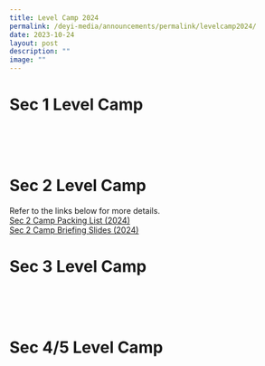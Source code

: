```yaml
---
title: Level Camp 2024
permalink: /deyi-media/announcements/permalink/levelcamp2024/
date: 2023-10-24
layout: post
description: ""
image: ""
---
```

# Sec 1 Level Camp
<br>
<br>
<br>

# Sec 2 Level Camp
Refer to the links below for more details. <br>
[Sec 2 Camp Packing List (2024)](/files/Useful%20Links/UL%20Parents/Level%20Camps/camp%20pack%20list%20(deyi%20sec%202).pdf)
<br>
[Sec 2 Camp Briefing Slides (2024)](/files/Useful%20Links/UL%20Parents/Level%20Camps/deyisec%20s2%20live!ops%202024.pdf)


# Sec 3 Level Camp
<br>
<br>
<br>

# Sec 4/5 Level Camp
<br>
<br>
<br>